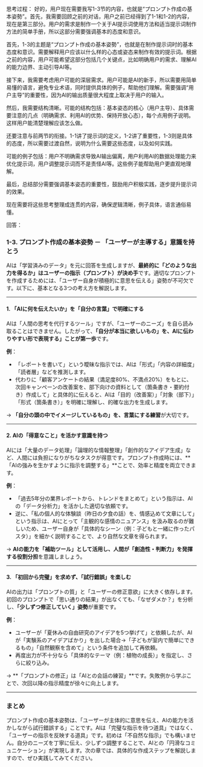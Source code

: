 思考过程：
好的，用户现在需要我写1-3节的内容，也就是“プロンプト作成の基本姿勢”。首先，我需要回顾之前的对话，用户之前已经得到了1-1和1-2的内容，现在是第三部分。用户的需求是制作一个关于AI提示词使用方法和适当提示词制作方法的简单手册，所以这部分需要强调基本的态度和意识。

首先，1-3的主题是“プロンプト作成の基本姿勢”，也就是在制作提示词时的基本态度和意识。需要解释用户应该以什么样的心态或姿态来制作有效的提示词。根据之前的内容，用户可能希望这部分包括几个关键点，比如明确用户的需求、理解AI的能力边界、主动引导AI等。

接下来，我需要考虑用户可能的深层需求。用户可能是AI的新手，所以需要用简单易懂的语言，避免专业术语，同时提供具体的例子，帮助他们理解。需要强调“用户主导”的重要性，因为AI的输出质量很大程度上取决于用户的输入。

然后，我需要结构清晰。可能的结构包括：基本姿态的核心（用户主导）、具体需要注意的几点（明确需求、利用AI的优势、保持开放心态），每个点用例子说明。这样用户能清楚理解应该怎么做。

还要注意与前两节的衔接。1-1讲了提示词的定义，1-2讲了重要性，1-3则是具体的态度，所以需要过渡自然，说明为什么需要这些态度，以及如何实践。

可能的例子包括：用户不明确需求导致AI输出偏离，用户利用AI的数据处理能力来优化提示词，用户调整提示词而不是责怪AI等。这些例子能帮助用户更直观地理解。

最后，总结部分需要强调基本姿态的重要性，鼓励用户积极实践，逐步提升提示词的效果。

现在需要将这些思考整理成连贯的内容，确保逻辑清晰，例子具体，语言通俗易懂。

回答：
### 1-3. プロンプト作成の基本姿勢 － 「ユーザーが主導する」意識を持とう  

AIは「学習済みのデータ」を元に回答を生成しますが、**最終的に「どのような出力を得るか」はユーザーの指示（プロンプト）が決め手**です。適切なプロンプトを作成するためには、「ユーザー自身が積極的に意思を伝える」姿勢が不可欠です。以下に、基本となる3つの考え方を解説します。  

---

#### **1. 「AIに何を伝えたいか」を「自分の言葉」で明確にする**  
AIは「人間の思考を代行するツール」ですが、「ユーザーのニーズ」を自ら読み取ることはできません。したがって、**「自分が本当に欲しいもの」を、AIに伝わりやすい形で表現する」ことが第一歩**です。  

**例**：  
- 「レポートを書いて」という曖昧な指示では、AIは「形式」「内容の詳細度」「読者層」などを推測します。  
- 代わりに「顧客アンケートの結果（満足度80%、不満点20%）をもとに、次回キャンペーンの改善案を、部下向けの資料として（箇条書き・要約付き）作成して」と具体的に伝えると、AIは「目的（改善案）」「対象（部下）」「形式（箇条書き）」を明確に理解し、的確な出力を生成します。  

→ **「自分の頭の中でイメージしているもの」を、言葉にする練習**が大切です。  

---

#### **2. AIの「得意なこと」を活かす意識を持つ**  
AIには「大量のデータ処理」「論理的な情報整理」「創作的なアイデア生成」など、人間には負担になりがちなタスクが得意です。プロンプト作成時には、**「AIの強みを生かすように指示を調整する」**ことで、効率と精度を両立できます。  

**例**：  
- 「過去5年分の業界レポートから、トレンドをまとめて」という指示は、AIの「データ分析力」を活かした適切な依頼です。  
- 逆に、「私の個人的な体験談（昨日の夕食の話）を、情感込めて文章にして」という指示は、AIにとって「主観的な感情のニュアンス」を汲み取るのが難しいため、ユーザー自身が「具体的なシーン（例：子どもと一緒に作ったパスタ）」を細かく説明することで、より自然な文章を得られます。  

→ **AIの能力を「補助ツール」として活用し、人間が「創造性・判断力」を発揮する役割分担**を意識しましょう。  

---

#### **3. 「初回から完璧」を求めず、「試行錯誤」を楽しむ**  
AIの出力は「プロンプトの質」と「ユーザーの修正意欲」に大きく依存します。初回のプロンプトで「思い通りの結果」が出なくても、「なぜダメか？」を分析し、**「少しずつ修正していく」姿勢**が重要です。  

**例**：  
- ユーザーが「夏休みの自由研究のアイデアを5つ挙げて」と依頼したが、AIが「実験系のアイデアばかり」を出した場合→「子どもが室内で簡単にできるもの」「自然観察を含めて」という条件を追加して再依頼。  
- 再度出力が不十分なら「具体的なテーマ（例：植物の成長）」を指定し、さらに絞り込み。  

→ **「プロンプトの修正」は「AIとの会話の練習」**です。失敗例から学ぶことで、次回以降の指示精度が徐々に向上します。  

---

### まとめ  
プロンプト作成の基本姿勢は、「ユーザーが主体的に意思を伝え、AIの能力を活かしながら試行錯誤する」ことです。AIは「完璧な指示を待つ道具」ではなく、「ユーザーの指示を反映する道具」です。初めは「不自然な指示」でも構いません。自分のニーズを丁寧に伝え、少しずつ調整することで、AIとの「円滑なコミュニケーション」が実現します。次の章では、具体的な作成ステップを解説しますので、ぜひ実践してみてください。
